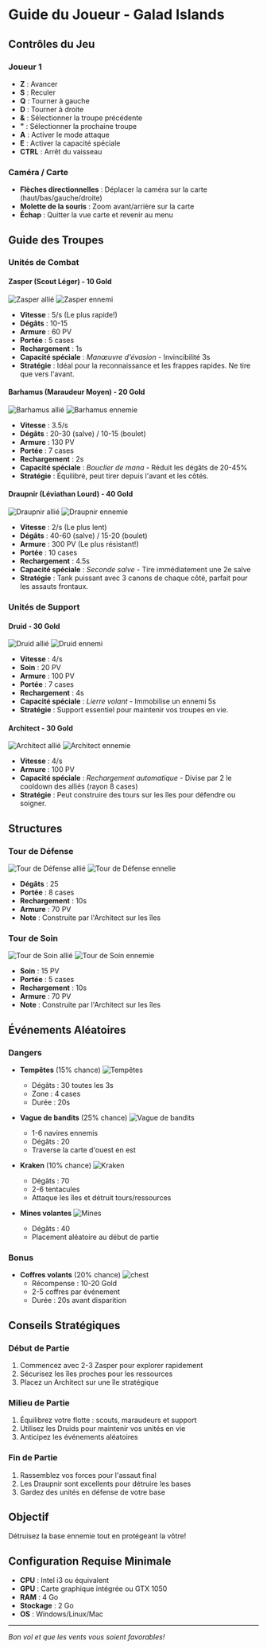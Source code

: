 # Guide du Joueur - Galad Islands

## Contrôles du Jeu

### Joueur 1
- **Z** : Avancer
- **S** : Reculer
- **Q** : Tourner à gauche
- **D** : Tourner à droite
- **&** : Sélectionner la troupe précédente
- **"** : Sélectionner la prochaine troupe
- **A** : Activer le mode attaque
- **E** : Activer la capacité spéciale
- **CTRL** : Arrêt du vaisseau

### Caméra / Carte
- **Flèches directionnelles** : Déplacer la caméra sur la carte (haut/bas/gauche/droite)
- **Molette de la souris** : Zoom avant/arrière sur la carte
- **Échap** : Quitter la vue carte et revenir au menu

## Guide des Troupes

### Unités de Combat

#### **Zasper** (Scout Léger) - 10 Gold
![Zasper allié](/assets/docs/units/ally/Zasper.png)
![Zasper ennemi](/assets/docs/units/enemy/Zasper.png)
- **Vitesse** : 5/s (Le plus rapide!)
- **Dégâts** : 10-15
- **Armure** : 60 PV
- **Portée** : 5 cases
- **Rechargement** : 1s
- **Capacité spéciale** : _Manœuvre d'évasion_ - Invincibilité 3s
- **Stratégie** : Idéal pour la reconnaissance et les frappes rapides. Ne tire que vers l'avant.

#### **Barhamus** (Maraudeur Moyen) - 20 Gold
![Barhamus allié](/assets/docs/units/ally/Barhamus.png)
![Barhamus ennemie](/assets/docs/units/enemy/Barhamus.png)
- **Vitesse** : 3.5/s
- **Dégâts** : 20-30 (salve) / 10-15 (boulet)
- **Armure** : 130 PV
- **Portée** : 7 cases
- **Rechargement** : 2s
- **Capacité spéciale** : _Bouclier de mana_ - Réduit les dégâts de 20-45%
- **Stratégie** : Équilibré, peut tirer depuis l'avant et les côtés.

#### **Draupnir** (Léviathan Lourd) - 40 Gold
![Draupnir allié](/assets/docs/units/ally/Draupnir.png)
![Draupnir ennemie](/assets/docs/units/enemy/Draupnir.png)
- **Vitesse** : 2/s (Le plus lent)
- **Dégâts** : 40-60 (salve) / 15-20 (boulet)
- **Armure** : 300 PV (Le plus résistant!)
- **Portée** : 10 cases
- **Rechargement** : 4.5s
- **Capacité spéciale** : _Seconde salve_ - Tire immédiatement une 2e salve
- **Stratégie** : Tank puissant avec 3 canons de chaque côté, parfait pour les assauts frontaux.

### Unités de Support

#### **Druid** - 30 Gold
![Druid allié](/assets/docs/units/ally/Druid.png)
![Druid ennemi](/assets/docs/units/enemy/Druid.png)
- **Vitesse** : 4/s
- **Soin** : 20 PV
- **Armure** : 100 PV
- **Portée** : 7 cases
- **Rechargement** : 4s
- **Capacité spéciale** : _Lierre volant_ - Immobilise un ennemi 5s
- **Stratégie** : Support essentiel pour maintenir vos troupes en vie.

#### **Architect** - 30 Gold
![Architect allié](/assets/docs/units/ally/Architect.png)
![Architect ennemie](/assets/docs/units/enemy/Architect.png)
- **Vitesse** : 4/s
- **Armure** : 100 PV
- **Capacité spéciale** : _Rechargement automatique_ - Divise par 2 le cooldown des alliés (rayon 8 cases)
- **Stratégie** : Peut construire des tours sur les îles pour défendre ou soigner.

## Structures

### Tour de Défense
![Tour de Défense allié](/assets/sprites/buildings/ally/ally-defence-tower.png)
![Tour de Défense ennelie](/assets/sprites/buildings/enemy/enemy-heal-tower.png)
- **Dégâts** : 25
- **Portée** : 8 cases
- **Rechargement** : 10s
- **Armure** : 70 PV
- **Note** : Construite par l'Architect sur les îles

### Tour de Soin
![Tour de Soin allié](/assets/sprites/buildings/ally/ally-heal-tower.png)
![Tour de Soin ennemie](/assets/sprites/buildings/enemy/enemy-attack-tower.png)
- **Soin** : 15 PV
- **Portée** : 5 cases
- **Rechargement** : 10s
- **Armure** : 70 PV
- **Note** : Construite par l'Architect sur les îles

## Événements Aléatoires

### Dangers
- **Tempêtes** (15% chance)
![Tempêtes](/assets/event/tempete.png)
  - Dégâts : 30 toutes les 3s
  - Zone : 4 cases
  - Durée : 20s

- **Vague de bandits** (25% chance)
![Vague de bandits](/assets/event/pirate_ship.png)
  - 1-6 navires ennemis
  - Dégâts : 20
  - Traverse la carte d'ouest en est

- **Kraken** (10% chance)
![Kraken](/assets/event/kraken.png)
  - Dégâts : 70
  - 2-6 tentacules
  - Attaque les îles et détruit tours/ressources

- **Mines volantes**
![Mines](/assets/sprites/terrain/mine.png)
  - Dégâts : 40
  - Placement aléatoire au début de partie

### Bonus
- **Coffres volants** (20% chance)
![chest](/assets/event/chest_close.png)
  - Récompense : 10-20 Gold
  - 2-5 coffres par événement
  - Durée : 20s avant disparition

## Conseils Stratégiques

### Début de Partie
1. Commencez avec 2-3 Zasper pour explorer rapidement
2. Sécurisez les îles proches pour les ressources
3. Placez un Architect sur une île stratégique

### Milieu de Partie
1. Équilibrez votre flotte : scouts, maraudeurs et support
2. Utilisez les Druids pour maintenir vos unités en vie
3. Anticipez les événements aléatoires

### Fin de Partie
1. Rassemblez vos forces pour l'assaut final
2. Les Draupnir sont excellents pour détruire les bases
3. Gardez des unités en défense de votre base

## Objectif
Détruisez la base ennemie tout en protégeant la vôtre!

## Configuration Requise Minimale
- **CPU** : Intel i3 ou équivalent
- **GPU** : Carte graphique intégrée ou GTX 1050
- **RAM** : 4 Go
- **Stockage** : 2 Go
- **OS** : Windows/Linux/Mac

---
_Bon vol et que les vents vous soient favorables!_